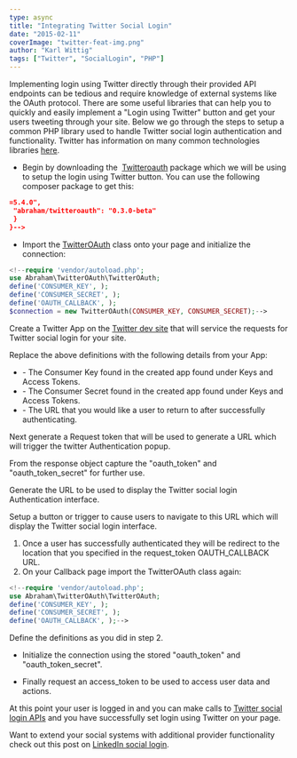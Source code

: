 ```yaml
---
type: async
title: "Integrating Twitter Social Login"
date: "2015-02-11"
coverImage: "twitter-feat-img.png"
author: "Karl Wittig"
tags: ["Twitter", "SocialLogin", "PHP"]
---
```


Implementing login using Twitter directly through their provided API endpoints can be tedious and require knowledge of external systems like the OAuth protocol. There are some useful libraries that can help you to quickly and easily implement a "Login using Twitter" button and get your users tweeting through your site. Below we go through the steps to setup a common PHP library used to handle Twitter social login authentication and functionality. Twitter has information on many common technologies libraries [here](https://dev.twitter.com/overview/api/twitter-libraries).

- Begin by downloading the  [Twitteroauth](https://github.com/abraham/twitteroauth) package which we will be using to setup the login using Twitter button. You can use the following composer package to get this:

```json
=5.4.0",
 "abraham/twitteroauth": "0.3.0-beta"
 }
}-->
```

- Import the [TwitterOAuth](https://github.com/abraham/twitteroauth) class onto your page and initialize the connection:

```php
<!--require 'vendor/autoload.php';
use Abraham\TwitterOAuth\TwitterOAuth;
define('CONSUMER_KEY', );
define('CONSUMER_SECRET', );
define('OAUTH_CALLBACK', );
$connection = new TwitterOAuth(CONSUMER_KEY, CONSUMER_SECRET);-->
```

Create a Twitter App on the [Twitter dev site](https://dev.twitter.com/) that will service the requests for Twitter social login for your site.

Replace the above definitions with the following details from your App:

- <Consumer Key>- The Consumer Key found in the created app found under Keys and Access Tokens.
- <Consumer Secret>- The Consumer Secret found in the created app found under Keys and Access Tokens.
- <Callback Location>- The URL that you would like a user to return to after successfully authenticating.

Next generate a Request token that will be used to generate a URL which will trigger the twitter Authentication popup.

From the response object capture the "oauth\_token" and "oauth\_token\_secret" for further use.

Generate the URL to be used to display the Twitter social login Authentication interface.

Setup a button or trigger to cause users to navigate to this URL which will display the Twitter social login interface.

1. Once a user has successfully authenticated they will be redirect to the location that you specified in the request\_token OAUTH\_CALLBACK URL.
2. On your Callback page import the TwitterOAuth class again:

```php
<!--require 'vendor/autoload.php';
use Abraham\TwitterOAuth\TwitterOAuth;
define('CONSUMER_KEY', );
define('CONSUMER_SECRET', );
define('OAUTH_CALLBACK', );-->
```

Define the definitions as you did in step 2.

- Initialize the connection using the stored "oauth\_token" and "oauth\_token\_secret".

- Finally request an access\_token to be used to access user data and actions.

At this point your user is logged in and you can make calls to [Twitter social login APIs](https://dev.twitter.com/rest/public) and you have successfully set login using Twitter on your page.

Want to extend your social systems with additional provider functionality check out this post on [LinkedIn social login](/integrate-linkedin-social-login-website/ "Integrating LinkedIn Social Login on a Website").
